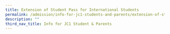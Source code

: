 ```yaml
---
title: Extension of Student Pass for International Students
permalink: /admission/info-for-jc1-students-and-parents/extension-of-student-pass-for-international-students/
description: ""
third_nav_title: Info for JC1 Student & Parents
---
```

